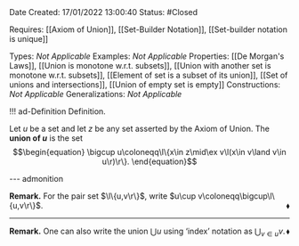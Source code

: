 <br />
<br />

Date Created: 17/01/2022 13:00:40
Status: #Closed 


Requires: [[Axiom of Union]], [[Set-Builder Notation]], [[Set-builder notation is unique]]

Types: _Not Applicable_
Examples: _Not Applicable_ 
Properties: [[De Morgan's Laws]], [[Union is monotone w.r.t. subsets]], [[Union with another set is monotone w.r.t. subsets]], [[Element of set is a subset of its union]], [[Set of unions and intersections]], [[Union of empty set is empty]]
Constructions: _Not Applicable_
Generalizations: _Not Applicable_

!!! ad-Definition Definition.

Let $u$ be a set and let $z$ be any set asserted by the Axiom of Union. The **union of $u$** is the set
$$\begin{equation}
    \bigcup u\coloneqq\l\{x\in z\mid\ex v\l(x\in v\land v\in u\r)\r\}.
\end{equation}$$

--- admonition

**Remark.** For the pair set $\l\{u,v\r\}$, write $u\cup v\coloneqq\bigcup\l\{u,v\r\}$.<span style="float:right;">$\blacklozenge$</span>

---

**Remark.** One can also write the union $\bigcup u$ using $\textrm{`}$index$\textrm{'}$ notation as $\bigcup_{v\in u}v$.<span style="float:right;">$\blacklozenge$</span>
